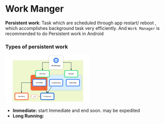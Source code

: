 # Work Manger

**Persistent work**: Task which are scheduled through app restart/ reboot , which accomplishes background task very efficiently. And `Work Manager` is recommended to do Persistent work in Android

### Types of persistent work

![Types of persistent work](persistent_work_type.png)

- **Immediate:** start Immediate and end soon. may be expedited
- **Long Running:** 

